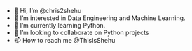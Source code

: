- 👋 Hi, I’m @chris2shehu
- 👀 I’m interested in Data Engineering and Machine Learning.
- 🌱 I’m currently learning Python.
- 💞️ I’m looking to collaborate on Python projects
- 📫 How to reach me @ThisIsShehu

<!---
chris2shehu/chris2shehu is a ✨ special ✨ repository because its `README.md` (this file) appears on your GitHub profile.
You can click the Preview link to take a look at your changes.
--->
